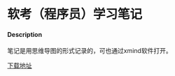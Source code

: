 # 软考（程序员）学习笔记

#### Description
笔记是用思维导图的形式记录的，可也通过xmind软件打开。


[下载地址](https://gitee.com/hookind/ruankao/blob/master/ProgrammerTutorial.xmind)

